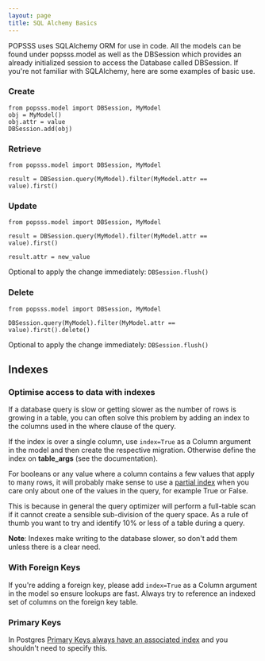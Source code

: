 ```yaml
---
layout: page
title: SQL Alchemy Basics
---
```


POPSSS uses SQLAlchemy ORM for use in code. All the models can be found under popsss.model as well as the DBSession which provides an already initialized session to access the Database called DBSession. If you're not familiar with SQLAlchemy, here are some examples of basic use.

### Create

```
from popsss.model import DBSession, MyModel
obj = MyModel()
obj.attr = value
DBSession.add(obj)
```

### Retrieve

```
from popsss.model import DBSession, MyModel

result = DBSession.query(MyModel).filter(MyModel.attr == value).first()
```

### Update

```
from popsss.model import DBSession, MyModel

result = DBSession.query(MyModel).filter(MyModel.attr == value).first()

result.attr = new_value
```

Optional to apply the change immediately: `DBSession.flush()`

### Delete

```
from popsss.model import DBSession, MyModel

DBSession.query(MyModel).filter(MyModel.attr == value).first().delete()
```

Optional to apply the change immediately: `DBSession.flush()`

## Indexes

### Optimise access to data with indexes

If a database query is slow or getting slower as the number of rows is growing in a table, you can often solve this problem by adding an index to the columns used in the where clause of the query.

If the index is over a single column, use `index=True` as a Column argument in the model and then create the respective migration. Otherwise define the index on **table_args** (see the documentation).

For booleans or any value where a column contains a few values that apply to many rows, it will probably make sense to use a [partial index](https://www.postgresql.org/docs/10/indexes-partial.html) when you care only about one of the values in the query, for example True or False.

This is because in general the query optimizer will perform a full-table scan if it cannot create a sensible sub-division of the query space. As a rule of thumb you want to try and identify 10% or less of a table during a query.

**Note**: Indexes make writing to the database slower, so don't add them unless there is a clear need.

### With Foreign Keys

If you're adding a foreign key, please add `index=True` as a Column argument in the model so ensure lookups are fast. Always try to reference an indexed set of columns on the foreign key table.

### Primary Keys

In Postgres [Primary Keys always have an associated index](https://www.postgresql.org/docs/current/sql-createtable.html) and you shouldn't need to specify this.

